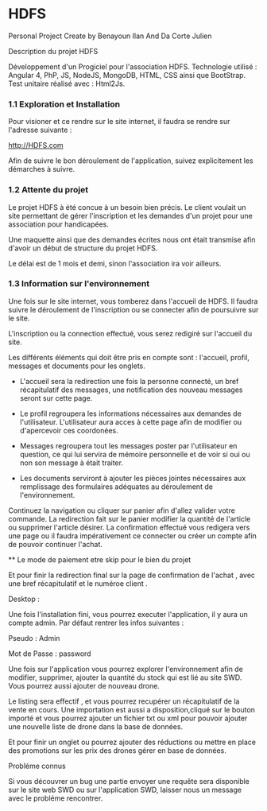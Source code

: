 # HDFS

Personal Project Create by Benayoun Ilan And Da Corte Julien

Description du projet HDFS

Développement d'un Progiciel pour l'association HDFS. Technologie utilisé : Angular 4, PhP, JS, NodeJS, MongoDB, HTML, CSS ainsi que BootStrap. Test unitaire réalisé avec : Html2Js.


### 1.1 Exploration et Installation

Pour visioner et ce rendre sur le site internet, il faudra se rendre sur l'adresse suivante :

http://HDFS.com

Afin de suivre le bon déroulement de l'application, suivez explicitement les démarches à suivre.


### 1.2 Attente du projet

Le projet HDFS à été concue à un besoin bien précis. Le client voulait un site permettant de gérer l'inscription et les demandes d'un projet pour une association pour handicapées.

Une maquette ainsi que des demandes écrites nous ont était transmise afin d'avoir un début de structure du projet HDFS.

Le délai est de 1 mois et demi, sinon l'association ira voir ailleurs.


### 1.3 Information sur l'environnement

Une fois sur le site internet, vous tomberez dans l'accueil de HDFS. Il faudra suivre le déroulement de l'inscription ou se connecter afin de poursuivre sur le site.

L'inscription ou la connection effectué, vous serez redigiré sur l'accueil du site.

Les différents éléments qui doit être pris en compte sont : l'accueil, profil, messages et documents pour les onglets.

- L'accueil sera la redirection une fois la personne connecté, un bref récapitulatif des messages, une notification des nouveau messages seront sur cette page.

- Le profil regroupera les informations nécessaires aux demandes de l'utilisateur. L'utilisateur aura acces à cette page afin de modifier ou d'apercevoir ces coordonées.

- Messages regroupera tout les messages poster par l'utilisateur en question, ce qui lui servira de mémoire personnelle et de voir si oui ou non son message à était traiter.

- Les documents serviront à ajouter les pièces jointes nécessaires aux remplissage des formulaires adéquates au déroulement de l'environnement.

Continuez la navigation ou cliquer sur panier afin d'allez valider votre commande. La redirection fait sur le panier modifier la quantité de l'article ou supprimer l'article désirer. La confirmation effectué vous redigera vers une page ou il faudra impérativement ce connecter ou créer un compte afin de pouvoir continuer l'achat.

** Le mode de paiement etre skip pour le bien du projet

Et pour finir la redirection final sur la page de confirmation de l'achat , avec une bref récapitulatif et le numéroe client .

Desktop :

Une fois l'installation fini, vous pourrez executer l'application, il y aura un compte admin. Par défaut rentrer les infos suivantes :

Pseudo : Admin

Mot de Passe : password

Une fois sur l'application vous pourrez explorer l'environnement afin de modifier, supprimer, ajouter la quantité du stock qui est lié au site SWD. Vous pourrez aussi ajouter de nouveau drone.

Le listing sera effectif , et vous pourrez recupérer un récapitulatif de la vente en cours. Une importation est aussi a disposition,cliqué sur le bouton importé et vous pourrez ajouter un fichier txt ou xml pour pouvoir ajouter une nouvelle liste de drone dans la base de données.

Et pour finir un onglet ou pourrez ajouter des réductions ou mettre en place des promotions sur les prix des drones gérer en base de données.

Probléme connus

Si vous découvrer un bug une partie envoyer une requête sera disponible sur le site web SWD ou sur l'application SWD, laisser nous un message avec le probléme rencontrer.
